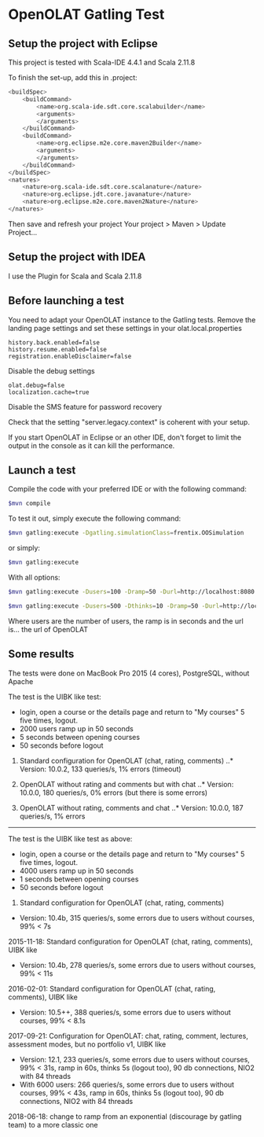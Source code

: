# OpenOLAT Gatling Test


## Setup the project with Eclipse

This project is tested with Scala-IDE 4.4.1 and Scala 2.11.8

To finish the set-up, add this in .project:

```bash
<buildSpec>
	<buildCommand>
		<name>org.scala-ide.sdt.core.scalabuilder</name>
		<arguments>
		</arguments>
	</buildCommand>
	<buildCommand>
		<name>org.eclipse.m2e.core.maven2Builder</name>
		<arguments>
		</arguments>
	</buildCommand>
</buildSpec>
<natures>
	<nature>org.scala-ide.sdt.core.scalanature</nature>
	<nature>org.eclipse.jdt.core.javanature</nature>
	<nature>org.eclipse.m2e.core.maven2Nature</nature>
</natures> 
```
	
Then save and refresh your project Your project > Maven > Update Project...

## Setup the project with IDEA

I use the Plugin for Scala and Scala 2.11.8

## Before launching a test

You need to adapt your OpenOLAT instance to the Gatling tests. Remove the landing page
settings and set these settings in your olat.local.properties

```
history.back.enabled=false
history.resume.enabled=false
registration.enableDisclaimer=false
```

Disable the debug settings

```
olat.debug=false
localization.cache=true
```

Disable the SMS feature for password recovery

Check that the setting "server.legacy.context" is coherent with your setup.

If you start OpenOLAT in Eclipse or an other IDE, don't forget to limit the 
output in the console as it can kill the performance.

## Launch a test

Compile the code with your preferred IDE or with the following command:

```bash
$mvn compile
```

To test it out, simply execute the following command:

```bash
$mvn gatling:execute -Dgatling.simulationClass=frentix.OOSimulation
```

or simply:

```bash
$mvn gatling:execute
```

With all options:

```bash
$mvn gatling:execute -Dusers=100 -Dramp=50 -Durl=http://localhost:8080 -Dgatling.simulationClass=frentix.OOSimulation
```

```bash
$mvn gatling:execute -Dusers=500 -Dthinks=10 -Dramp=50 -Durl=http://localhost:8081 -Dgatling.simulationClass=frentix.QTI21Simulation
```

Where users are the number of users, the ramp is in seconds and the url is... the url of OpenOLAT

## Some results

The tests were done  on MacBook Pro 2015 (4 cores), PostgreSQL, without Apache

The test is the UIBK like test:
- login, open a course or the details page and return to "My courses" 5 five times, logout.
- 2000 users ramp up in 50 seconds
- 5 seconds between opening courses
- 50 seconds before logout

1. Standard configuration for OpenOLAT (chat, rating, comments)
..* Version: 10.0.2, 133 queries/s, 1% errors (timeout)

2. OpenOLAT without rating and comments but with chat
..* Version: 10.0.0, 180 queries/s, 0% errors (but there is some errors)
   
3. OpenOLAT without rating, comments and chat
..* Version: 10.0.0, 187 queries/s, 1% errors

--------------------------------------------------

The test is the UIBK like test as above:
- login, open a course or the details page and return to "My courses" 5 five times, logout.
- 4000 users ramp up in 50 seconds
- 1 seconds between opening courses
- 50 seconds before logout

1. Standard configuration for OpenOLAT (chat, rating, comments)
- Version: 10.4b, 315 queries/s, some errors due to users without courses, 99% < 7s
   

2015-11-18: Standard configuration for OpenOLAT (chat, rating, comments), UIBK like
- Version: 10.4b, 278 queries/s, some errors due to users without courses, 99% < 11s
   
2016-02-01: Standard configuration for OpenOLAT (chat, rating, comments), UIBK like
- Version: 10.5++, 388 queries/s, some errors due to users without courses, 99% < 8.1s
 
2017-09-21: Configuration for OpenOLAT: chat, rating, comment, lectures, assessment modes, but no portfolio v1, UIBK like
- Version: 12.1, 233 queries/s, some errors due to users without courses, 99% < 31s, ramp in 60s, thinks 5s (logout too), 90 db connections, NIO2 with 84 threads
- With 6000 users: 266 queries/s, some errors due to users without courses, 99% < 43s, ramp in 60s, thinks 5s (logout too), 90 db connections, NIO2 with 84 threads
   
2018-06-18: change to ramp from an exponential (discourage by gatling team) to a more classic one